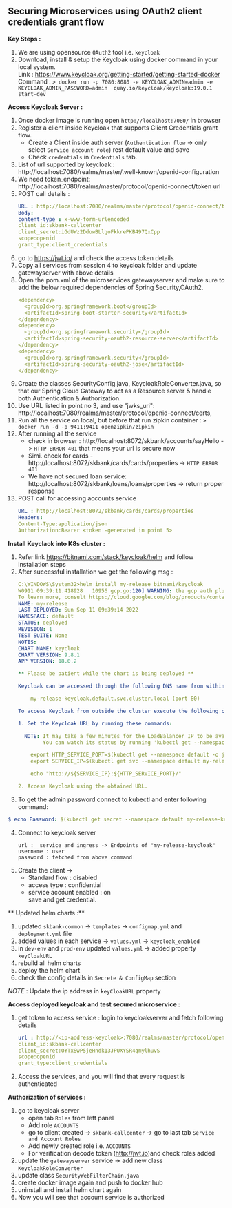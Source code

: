 Securing Microservices using OAuth2 client credentials grant flow
---

**Key Steps :**
1) We are using opensource `OAuth2` tool i.e. `keycloak`  
2) Download, install & setup the Keycloak using docker command in your local system.<br />
   Link : https://www.keycloak.org/getting-started/getting-started-docker <br />
   Command : `> docker run -p 7080:8080 -e KEYCLOAK_ADMIN=admin -e KEYCLOAK_ADMIN_PASSWORD=admin 
quay.io/keycloak/keycloak:19.0.1 start-dev`

**Access Keycloak Server :**
1) Once docker image is running open `http://localhost:7080/` in browser
2) Register a client inside Keycloak that supports Client Credentials grant flow.<br />
   - Create a Client inside auth server (`Authentication flow` -> only select `Service account role`) rest default value and save <br />
   - Check `credentials` in `Credentials` tab.
3) List of url supported by keycloak : http://localhost:7080/realms/master/.well-known/openid-configuration
4) We need token_endpoint: http://localhost:7080/realms/master/protocol/openid-connect/token url 
5) POST call details :
      ```yaml
      URL : http://localhost:7080/realms/master/protocol/openid-connect/token
      Body: 
      content-type : x-www-form-urlencoded
      client_id:skbank-callcenter
      client_secret:iGdUWz2DdowBLlgoFkkrePKB497QxCpp
      scope:openid
      grant_type:client_credentials
      ```
6) go to https://jwt.io/ and check the access token details 
7) Copy all services from session 4 to keycloak folder and update gatewayserver with above details
8) Open the pom.xml of the microservices gatewayserver and make sure to add the below required dependencies of Spring Security,OAuth2.
   ```yaml
   <dependency>
     <groupId>org.springframework.boot</groupId>
     <artifactId>spring-boot-starter-security</artifactId>
   </dependency>
   <dependency>
     <groupId>org.springframework.security</groupId>
     <artifactId>spring-security-oauth2-resource-server</artifactId>
   </dependency>
   <dependency>
     <groupId>org.springframework.security</groupId>
     <artifactId>spring-security-oauth2-jose</artifactId>
   </dependency>
   ```
9) Create the classes SecurityConfig.java, KeycloakRoleConverter.java, so that our Spring Cloud Gateway to act as a Resource server & handle both Authentication & Authorization.
10) Use URL listed in point no 3, and use "jwks_uri": http://localhost:7080/realms/master/protocol/openid-connect/certs,
11) Run all the service on local, but before that run zipkin container : `> docker run -d -p 9411:9411 openzipkin/zipkin`
12) After running all the service 
    - check in browser :  http://localhost:8072/skbank/accounts/sayHello -> `HTTP ERROR 401` that means your url is secure now
    - Simi. check for cards - http://localhost:8072/skbank/cards/cards/properties -> `HTTP ERROR 401`
    - We have not secured loan service: http://localhost:8072/skbank/loans/loans/properties -> return proper response
13) POST call for accessing accounts service
    ```yaml
    URL : http://localhost:8072/skbank/cards/cards/properties
    Headers:
    Content-Type:application/json
    Authorization:Bearer <token -generated in point 5>
    ```

**Install Keyclaok into K8s cluster :**
1) Refer link https://bitnami.com/stack/keycloak/helm and follow installation steps
2) After successful installation we get the following msg :
    ```yaml
    C:\WINDOWS\System32>helm install my-release bitnami/keycloak
    W0911 09:39:11.418928   10956 gcp.go:120] WARNING: the gcp auth plugin is deprecated in v1.22+, unavailable in v1.25+; use gcloud instead.
    To learn more, consult https://cloud.google.com/blog/products/containers-kubernetes/kubectl-auth-changes-in-gke
    NAME: my-release
    LAST DEPLOYED: Sun Sep 11 09:39:14 2022
    NAMESPACE: default
    STATUS: deployed
    REVISION: 1
    TEST SUITE: None
    NOTES:
    CHART NAME: keycloak
    CHART VERSION: 9.8.1
    APP VERSION: 18.0.2
    
    ** Please be patient while the chart is being deployed **
    
    Keycloak can be accessed through the following DNS name from within your cluster:
    
        my-release-keycloak.default.svc.cluster.local (port 80)
    
    To access Keycloak from outside the cluster execute the following commands:
    
    1. Get the Keycloak URL by running these commands:
    
      NOTE: It may take a few minutes for the LoadBalancer IP to be available.
            You can watch its status by running 'kubectl get --namespace default svc -w my-release-keycloak'
    
        export HTTP_SERVICE_PORT=$(kubectl get --namespace default -o jsonpath="{.spec.ports[?(@.name=='http')].port}" services my-release-keycloak)
        export SERVICE_IP=$(kubectl get svc --namespace default my-release-keycloak -o jsonpath='{.status.loadBalancer.ingress[0].ip}')
    
        echo "http://${SERVICE_IP}:${HTTP_SERVICE_PORT}/"
    
    2. Access Keycloak using the obtained URL.
    ```
3) To get the admin password connect to kubectl and enter following command:
```yaml
$ echo Password: $(kubectl get secret --namespace default my-release-keycloak -o jsonpath="{.data.admin-password}" | base64 --decode)
```
4) Connect to keycloak server 
    ```
   url :  service and ingress -> Endpoints of "my-release-keycloak"
   username : user
   password : fetched from above command
    ```
5) Create the client -> 
   - Standard flow : disabled
   - access type : confidential
   - service account enabled : on <br />
   save and get credential.

** Updated helm charts :**
1) updated `skbank-common` -> `templates` -> `configmap.yml` and `deployment.yml` file
2) added values in each service -> `values.yml` -> `keycloak_enabled`
3) in `dev-env` and `prod-env` updated `values.yml` -> added property `keyCloakURL`
4) rebuild all helm charts
5) deploy the helm chart
6) check the config details in `Secrete & ConfigMap` section

_NOTE_ : Update the ip address in `keyCloakURL` property

**Access deployed keycloak and test secured microservice :**
1) get token to access service : login to keycloakserver and fetch following details
    ```yaml
    url : http://<ip-address-keycloak>:7080/realms/master/protocol/openid-connect/token
    client_id:skbank-callcenter
    client_secret:OYTxSwP5jeHndk13JPUXYSR4qmylhuvS
    scope:openid
    grant_type:client_credentials 
   ```
2) Access the services, and you will find that every request is authenticated

**Authorization of services :**
1) go to keycloak server 
   - open tab `Roles` from left panel  
   - Add role `ACCOUNTS`
   - go to client created -> `skbank-callcenter` -> go to last tab `Service and Account Roles`
   - Add newly created role i.e. `ACCOUNTS`
   - For verification decode token (http://jwt.io)and check roles added
2) update the `gatewayserver` service -> add new class `KeycloakRoleConverter`
3) update class `SecurityWebFilterChain.java`
4) create docker image again and push to docker hub
5) uninstall and install helm chart again
6) Now you will see that account service is authorized